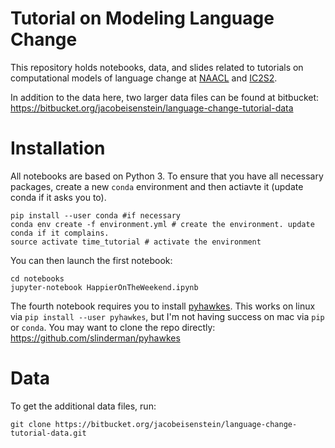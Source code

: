 Tutorial on Modeling Language Change
============

This repository holds notebooks, data, and slides related to tutorials on computational models of language change at [NAACL](https://naacl2019.org/program/tutorials/) and [IC2S2](https://2019.ic2s2.org/tutorials/).

In addition to the data here, two larger data files can be found at bitbucket: https://bitbucket.org/jacobeisenstein/language-change-tutorial-data

# Installation

All notebooks are based on Python 3. To ensure that you have all necessary packages, create a new `conda` environment and then actiavte it (update conda if it asks you to).

```
pip install --user conda #if necessary
conda env create -f environment.yml # create the environment. update conda if it complains.
source activate time_tutorial # activate the environment
```

You can then launch the first notebook:

```
cd notebooks
jupyter-notebook HappierOnTheWeekend.ipynb
```

The fourth notebook requires you to install [pyhawkes](https://github.com/slinderman/pyhawkes). This works on linux via `pip install --user pyhawkes`, but I'm not having success on mac via `pip` or `conda`. You may want to clone the repo directly: https://github.com/slinderman/pyhawkes

# Data

To get the additional data files, run:

```
git clone https://bitbucket.org/jacobeisenstein/language-change-tutorial-data.git
```
